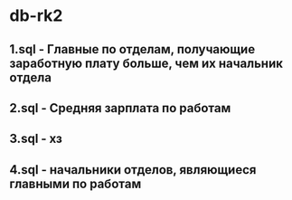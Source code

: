 # db-rk2
## 1.sql - Главные по отделам, получающие заработную плату больше, чем их начальник отдела
## 2.sql - Средняя зарплата по работам
## 3.sql - хз
## 4.sql - начальники отделов, являющиеся главными по работам
